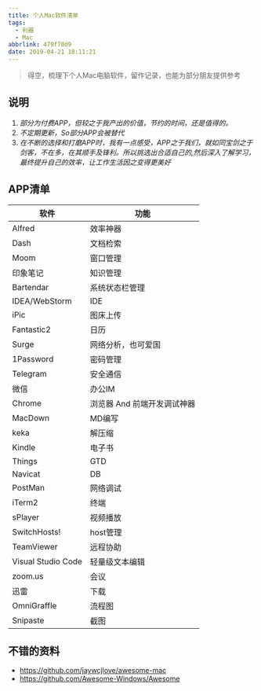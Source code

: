```yaml
---
title: 个人Mac软件清单
tags:
  - 利器
  - Mac
abbrlink: 479f70d9
date: 2019-04-21 18:11:21
---
```

> 得空，梳理下个人Mac电脑软件，留作记录，也能为部分朋友提供参考

## 说明
1. _部分为付费APP，但较之于我产出的价值，节约的时间，还是值得的。_
2. _不定期更新，So部分APP会被替代_
3. _在不断的选择和打磨APP时，我有一点感受，APP之于我们，就如同宝剑之于剑客，不在多，在其顺手及锋利。所以挑选出合适自己的,然后深入了解学习，最终提升自己的效率，让工作生活因之变得更美好_

## APP清单

软件|功能|
---|---
Alfred| 效率神器
Dash| 文档检索
Moom| 窗口管理
印象笔记|知识管理
Bartendar| 系统状态栏管理
IDEA/WebStorm|IDE
iPic| 图床上传
Fantastic2| 日历
Surge| 网络分析，也可爱国
1Password| 密码管理
Telegram | 安全通信
微信 | 办公IM
Chrome | 浏览器 And 前端开发调试神器
MacDown | MD编写
keka | 解压缩
Kindle |电子书
Things | GTD
 Navicat | DB
PostMan|网络调试
iTerm2 | 终端
sPlayer | 视频播放
SwitchHosts! | host管理
TeamViewer | 远程协助
Visual Studio Code | 轻量级文本编辑 
zoom.us | 会议
 迅雷 | 下载
OmniGraffle| 流程图
Snipaste | 截图

## 不错的资料
- https://github.com/jaywcjlove/awesome-mac
- https://github.com/Awesome-Windows/Awesome